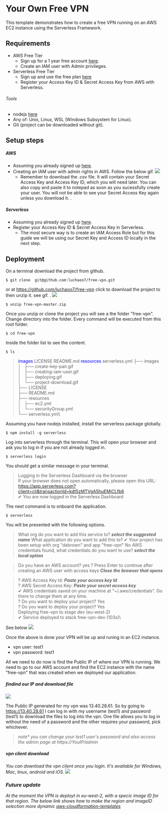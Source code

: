 <!--
title: 'Free VPN Setup'
authorLink: 'https://github.com/luchaoo7'
-->

# Your Own Free VPN

This template demonstrates how to create a free VPN running on an AWS EC2 instance using the Serverless Framework.

## Requirements

- AWS Free Tier
  - Sign up for a 1 year free account [here](https://aws.amazon.com/free/?all-free-tier.sort-by=item.additionalFields.SortRank&all-free-tier.sort-order=asc&awsf.Free%20Tier%20Types=*all&awsf.Free%20Tier%20Categories=*all).
  - Create an IAM user with Admin privileges.
- Serverless Free Tier 
  - Sign up and use the free plan [here](https://www.serverless.com/pricing)
  - Register your Access Key ID & Secret Access Key from AWS with Serverless.

###### Tools
- nodejs [here](https://nodejs.org/en/)
- Any of: Unix, Linux, WSL (Windows Subsystem for Linux).
- Git (project can be downloaded without git).

## Setup steps

##### AWS
- Assuming you already signed up  [here](https://aws.amazon.com/free/?all-free-tier.sort-by=item.additionalFields.SortRank&all-free-tier.sort-order=asc&awsf.Free%20Tier%20Types=*all&awsf.Free%20Tier%20Categories=*all).
- Creating an IAM user with admin rights in AWS. Follow the below gif.
![](https://raw.githubusercontent.com/luchaoo7/free-vpn/master/images/creating-iam-user.gif)
  - Remember to download the .csv file. It will contain your Secret Access Key and Access Key ID, which you will need later. You can also copy and paste it to notepad as soon as you sucessfully create your user. You will not be able to see your Secret Access Key again unless you download it. 
.

##### Serverless
- Assuming you already signed up [here](https://www.serverless.com/pricing). 
- Register your Access Key ID & Secret Access Key in  Serverless.
  - The most secure way is to create an IAM Access Role but for this guide we will be using our Secret Key and Access ID locally in the next step.

## Deployment

On a terminal download the project from github.
```
$ git clone  git@github.com:luchaoo7/free-vpn.git
```
or at https://github.com/luchaoo7/free-vpn click to download the project to then unzip it. see gif.
.
![](https://raw.githubusercontent.com/luchaoo7/free-vpn/master/images/project-download.gif)

```
$ unzip free-vpn-master.zip
```

Once you unzip or clone the project you will see a the folder "free-vpn". Change directory into the folder. Every command will be executed from this root folder.
```
$ cd free-vpn 
```
Inside the folder list to see the content.
```
$ ls
```
> <span style="color:blue">images</span> LICENSE README.md <span style="color:blue">resources</span> serverless.yml
├── images\
│   ├── create-key-pair.gif\
│   ├── creating-iam-user.gif\
│   ├── deploying.gif\
│   └── project-download.gif\
├── LICENSE\
├── README.md\
├── resources\
│   ├── ec2.yml\
│   └── securityGroup.yml\
└── serverless.yml\

Assuming you have nodejs installed, install the serverless package globally.

```
$ npm install -g serverless
```

Log into serverless through the terminal. This will open your browser and ask you to log in if you are not already logged in.

```
$ serverless login
```
You should get a similar message in your terminal.
> Logging in the Serverless Dashboard via the browser                                                                                                                                                        
If your browser does not open automatically, please open this URL:                                                                                                                                         
https://app.serverless.com?client=cli&transactionId=kdt5zMTVgA5huEMiCLfb6                                                                                                                                
✔ You are now logged in the Serverless Dashboard 

The next command is to onboard the application. 
```
$ serverless
```
You will be presented with the following options.

> What org do you want to add this service to? ***select the suggested name***
> What application do you want to add this to?
> ✔ Your project has been setup with org "dabrown" and app "free-vpn"
>  No AWS credentials found, what credentials do you want to use?
  ***select the local option***

>  Do you have an AWS account? yes
> ? Press Enter to continue after creating an AWS user with access keys 
  ***Close the browser that opens***

> ? AWS Access Key Id: ***Paste your access key Id***\
>? AWS Secret Access Key: ***Paste your secret access key***\
> ✔ AWS credentials saved on your machine at "~/.aws/credentials". Go there to change them at any time.\
> ? Do you want to deploy your project? Yes\
> ? Do you want to deploy your project? Yes\
> Deploying free-vpn to stage dev (eu-west-2)\
> ✔ Service deployed to stack free-vpn-dev (103s)\

See below
![](https://raw.githubusercontent.com/luchaoo7/free-vpn/master/images/deploying.gif)

Once the above is done your VPN will be up and runing in an EC2 instance.
- vpn user: test1
- vpn password: test1

All we need to do now is find the Public IP of where our VPN is running.
We need to go to our AWS account and find the EC2 instance with the name "free-vpn" that was created when we deployed our application.

##### findind our IP and download file

![](https://raw.githubusercontent.com/luchaoo7/free-vpn/master/images/ip-login.gif)

The Public IP generated for my vpn was 13.40.28.61. So by going to https://13.40.28.61 I can log in with my username (test1) and password (test1) to download the files to log into the vpn. 
One file allows you to log in without the need of a password and the other requires your password, pick whichever.

><em>note* you can change your test1 user's password and also access the admin page at https://YouIP/admin<em>

##### vpn client download
You can download the vpn client once you login. It's available for Windows, Mac, linux, android and iOS.
![](https://raw.githubusercontent.com/luchaoo7/free-vpn/master/images/openvpn-page.png)

### Future update

At the moment the VPN is deployt in eu-west-2, with a specic image ID for that region.
The below link shows how to make the region and imageID selection more dynamic
[aws-cloudformation-templates](https://github.com/awslabs/aws-cloudformation-templates/blob/master/aws/solutions/OperatingSystems/ubuntu20.04LTS_cfn-hup.cfn.yaml)